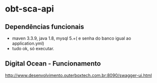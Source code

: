 # obt-sca-api 

## Dependências funcionais
- maven 3.3.9, java 1.8, mysql 5.+( e senha do banco igual ao application.yml)
- tudo ok, só executar.

## Digital Ocean - Funcionamento
http://www.desenvolvimento.outerboxtech.com.br:8090/swagger-ui.html

